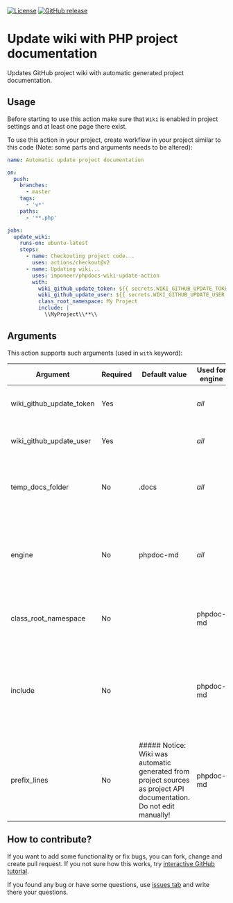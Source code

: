 [![License](https://img.shields.io/github/license/imponeer/phpdocs-wiki-update-action.svg?maxAge=2592000)](LICENSE)
[![GitHub release](https://img.shields.io/github/release/imponeer/phpdocs-wiki-update-action.svg?maxAge=2592000)](https://github.com/imponeer/phpdocs-wiki-update-action/releases)

# Update wiki with PHP project documentation

Updates GitHub project wiki with automatic generated project documentation.

## Usage

Before starting to use this action make sure that `Wiki` is enabled in project settings and at least one page there exist.

To use this action in your project, create workflow in your project similar
to this code (Note: some parts and arguments needs to be altered):
```yaml
name: Automatic update project documentation

on:
  push:
    branches:
      - master
    tags:
      - 'v*'
    paths:
      - '**.php'

jobs:
  update_wiki:
    runs-on: ubuntu-latest
    steps:
      - name: Checkouting project code...
        uses: actions/checkout@v2
      - name: Updating wiki...
        uses: imponeer/phpdocs-wiki-update-action
        with:
          wiki_github_update_token: ${{ secrets.WIKI_GITHUB_UPDATE_TOKEN }}
          wiki_github_update_user: ${{ secrets.WIKI_GITHUB_UPDATE_USER }}
          class_root_namespace: My Project
          include: |
            \\MyProject\\**\\
```

## Arguments 

This action supports such arguments (used in `with` keyword):

| Argument | Required | Default value | Used for engine | Description |
|----------|----------|---------------|--------|-------------|
| wiki_github_update_token | Yes | | *all* | GitHub token to use for updating project wiki |
| wiki_github_update_user | Yes | | *all* | GitHub username for whom this token belongs |
| temp_docs_folder | No | .docs | *all* | Temporally folder name for store generated project documentation |
| engine | No | phpdoc-md | *all* | What documentation generator should be used? At current moment only `phpdoc-md` is supported. |
| class_root_namespace | No | | phpdoc-md | Root class namespace that should be used for documentation |
| include | No | | phpdoc-md | Defines what classes should be included in generated documentation (supports glob style wildcards syntax; each line means one rule) |
| prefix_lines | No | ##### Notice: Wiki was automatic generated from project sources as project API documentation. Do not edit manually! | phpdoc-md | Lines that will be used to prefix generated wiki content |

## How to contribute? 

If you want to add some functionality or fix bugs, you can fork, change and create pull request. If you not sure how this works, try [interactive GitHub tutorial](https://try.github.io).

If you found any bug or have some questions, use [issues tab](https://github.com/imponeer/phpdocs-wiki-update-action/issues) and write there your questions.